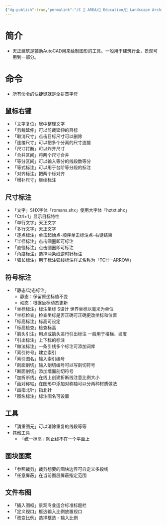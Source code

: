 ```yaml
---
{"dg-publish":true,"permalink":"/C 📔 AREA/📖 Education/🌳 Landscape Architecture/Autodesk/AutoCAD_TArch/","noteIcon":"2","created":"2025-08-16T13:55:22.849+08:00","updated":"2025-08-17T13:23:25.013+08:00"}
---
```


# 简介  
-   天正建筑是辅助AutoCAD用来绘制图形的工具。一般用于建筑行业，景观可用到一部分。  
# 命令  
-   所有命令的快捷键就是全拼首字母  
## 鼠标右键  
-   「文字复位」居中整理文字 
-   「剪裁延伸」可以剪裁延伸的目标  
-   「取消尺寸」点击目标尺寸可以删除  
-   「连接尺寸」可以把多个分离的尺寸连接  
-   「尺寸打断」可以炸开尺寸  
-   「合并区间」将两个尺寸合并  
-   「等分区间」可以输入等分的线段数等分  
-   「等式标注」可以用于台阶等分段的标注  
-   「对齐标注」把两个标对齐  
-   「增补尺寸」继续标注  
## 尺寸标注  
-   「文字」SHX字体「romans.shx」使用大字体「hztxt.shx」  
-   「Ctrl+1」显示目标特性  
-   「单行文字」天正文字  
-   「多行文字」天正文字  
-   「逐点标注」单击起始点-顺序单击标注点-右键结束  
-   「半径标注」点击圆圈即可标注  
-   「直径标注」点击圆圈即可标注  
-   「角度标注」选择两条线逆时针标注  
-   「弧长标注」用于标注弧线标注样式名称为「TCH一ARROW」  
## 符号标注  
-   「静态/动态标注」  
	-   静态：保留原坐标值不变  
	-   动态：根据坐标动态更新  
-   「坐标标注」标注坐标 S设计 世界坐标以毫米为单位  
-   「坐标检查」检查坐标是否正确可正确更改坐标和位置  
-   「标高标注」标高可设定  
-   「标高检查」检查标高  
-   「箭头引注」用点或箭头进行引出标注 一般用于楼梯、坡度  
-   「引出标注」上下标的标注  
-   「做法标注」一条引线多个标注可添加词库  
-   「索引符号」建立索引  
-   「索引图名」输入索引编号  
-   「剖面剖切」输入剖切编号可以写剖切符号  
-   「断面剖切」添加墙面剖切符号  
-   「加折断线」在线上创建折断线注意比例大小  
-   「画对称轴」在图形中添加对称轴可以分两种材质做法  
-   「画指北针」指北针  
-   「图名标注」标注图名可设置  
## 工具  
-   「消重图元」可以消除重复的线段等等  
-   其他工具  
	-   「统一标高」防止线不在一个平面上  
## 图块图案  
-   「参照裁剪」裁剪想要的图块边界可自定义多段线  
-   「任意屏蔽」在当前图层屏蔽指定范围  
## 文件布图  
-   「插入图框」景观专业适合标准标题栏  
-   「定义视口」框选输入比例放置视口  
-   「改变比例」选择框选 - 输入比例